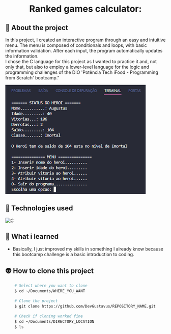 <h1 align="center">Ranked games calculator:</h1>

## 📖 About the project
In this project, I created an interactive program through an easy and intuitive menu. The menu is composed of conditionals and loops, with basic information validation. After each input, the program automatically updates the information. <br>
I chose the C language for this project as I wanted to practice it and, not only that, but also to employ a lower-level language for the logic and programming challenges of the DIO 'Potência Tech iFood - Programming from Scratch' bootcamp."

<img src="Doc/README_assets/menu.png">

## 🦾 Technologies used
<div style="display: flex;">
  
<img alt="C" src="https://img.shields.io/badge/C-00599C?style=for-the-badge&logo=c&logoColor=white">

</div>

## 🤔 What i learned
- Basically, I just improved my skills in something I already know because this bootcamp challenge is a basic introduction to coding.

## 👽 How to clone this project

````bash
    # Select where you want to clone
    $ cd ~/Documents/WHERE_YOU_WANT
````

````bash
    # Clone the project
    $ git clone https://github.com/DevGustavus/REPOSITORY_NAME.git
````

````bash
    # Check if cloning worked fine
    $ cd ~/Documents/DIRECTORY_LOCATION
    $ ls
````
